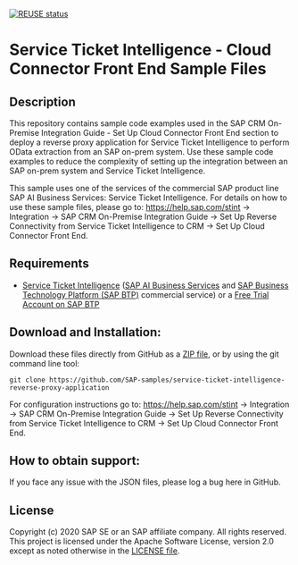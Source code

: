 [![REUSE status](https://api.reuse.software/badge/github.com/SAP-samples/service-ticket-intelligence-reverse-proxy-application)](https://api.reuse.software/info/github.com/SAP-samples/service-ticket-intelligence-reverse-proxy-application)

# Service Ticket Intelligence - Cloud Connector Front End Sample Files

## Description

This repository contains sample code examples used in the SAP CRM On-Premise Integration Guide - Set Up Cloud Connector Front End section to deploy a reverse proxy application for Service Ticket Intelligence to perform OData extraction from an SAP on-prem system. Use these sample code examples to reduce the complexity of setting up the integration between an SAP on-prem system and Service Ticket Intelligence. 

This sample uses one of the services of the commercial SAP product line SAP AI Business Services: Service Ticket Intelligence. For details on how to use these sample files, please go to: https://help.sap.com/stint -> Integration -> SAP CRM On-Premise Integration Guide -> Set Up Reverse Connectivity from Service Ticket Intelligence to CRM -> Set Up Cloud Connector Front End.

## Requirements

- [Service Ticket Intelligence](https://help.sap.com/stint) ([SAP AI Business Services](https://help.sap.com/aibus) and [SAP Business Technology Platform (SAP BTP)](https://help.sap.com/viewer/product/CP/Cloud/en-US) commercial service) or a [Free Trial Account on SAP BTP](https://developers.sap.com/tutorials/hcp-create-trial-account.html) 

## Download and Installation:

Download these files directly from GitHub as a [ZIP file](https://github.com/SAP-samples/service-ticket-intelligence-reverse-proxy-application/archive/master.zip), or by using the git command line tool:

    git clone https://github.com/SAP-samples/service-ticket-intelligence-reverse-proxy-application
  
For configuration instructions go to: https://help.sap.com/stint -> Integration -> SAP CRM On-Premise Integration Guide -> Set Up Reverse Connectivity from Service Ticket Intelligence to CRM -> Set Up Cloud Connector Front End.

## How to obtain support:

If you face any issue with the JSON files, please log a bug here in GitHub.

## License

Copyright (c) 2020 SAP SE or an SAP affiliate company. All rights reserved. This project is licensed under the Apache Software License, version 2.0 except as noted otherwise in the [LICENSE file](/LICENSES/Apache-2.0.txt).
